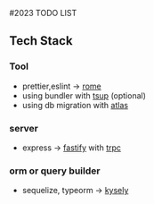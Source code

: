 #2023 TODO LIST

## Tech Stack

### Tool
* prettier,eslint -> [rome](https://rome.tools/)
* using bundler with [tsup](https://tsup.egoist.dev/#what-can-it-bundle) (optional)
* using db migration with [atlas](https://atlasgo.io/)

### server
* express -> [fastify](https://fastify.dev/) with [trpc](https://trpc.io/)

### orm or query builder
* sequelize, typeorm -> [kysely](https://kysely.dev/)
